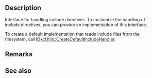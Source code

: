 ## Description

Interface for handling include directives. To customize the handling of include directives, you can provide an implementation of this interface.

To create a default implementation that reads include files from the filesystem, call [IDxcUtils::CreateDefaultIncludeHandler](https://learn.microsoft.com/windows/win32/api/dxcapi/nf-dxcapi-idxcutils-createdefaultincludehandler).

## Remarks

## See also